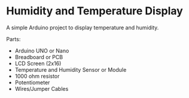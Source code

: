 # Humidity and Temperature Display
A simple Arduino project to display temperature and humidity.

Parts:

* Arduino UNO or Nano
* Breadboard or PCB
* LCD Screen (2x16)
* Temperature and Humidity Sensor or Module
* 1000 ohm resistor
* Potentiometer
* Wires/Jumper Cables


